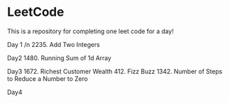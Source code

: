 # LeetCode

This is a repository for completing one leet code for a day!

Day 1 /n
2235. Add Two Integers

Day2
1480. Running Sum of 1d Array

Day3
1672. Richest Customer Wealth
412. Fizz Buzz
1342. Number of Steps to Reduce a Number to Zero

Day4
